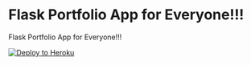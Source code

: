 # Flask Portfolio App for Everyone!!!
Flask Portfolio App for Everyone!!!

[![Deploy to Heroku](https://www.herokucdn.com/deploy/button.png)](https://heroku.com/deploy)


